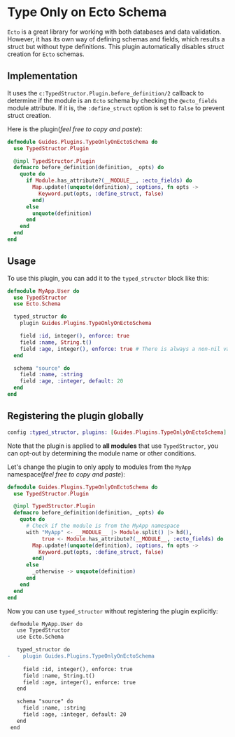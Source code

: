 # Type Only on Ecto Schema

`Ecto` is a great library for working with both databases and data validation.
However, it has its own way of defining schemas and fields,
which results a struct but without type definitions.
This plugin automatically disables struct creation for `Ecto` schemas.

## Implementation

It uses the `c:TypedStructor.Plugin.before_definition/2` callback to determine if the module is an `Ecto` schema
by checking the `@ecto_fields` module attribute. If it is, the `:define_struct` option is
set to `false` to prevent struct creation.

Here is the plugin(*feel free to copy and paste*):
```elixir
defmodule Guides.Plugins.TypeOnlyOnEctoSchema do
  use TypedStructor.Plugin

  @impl TypedStructor.Plugin
  defmacro before_definition(definition, _opts) do
    quote do
      if Module.has_attribute?(__MODULE__, :ecto_fields) do
        Map.update!(unquote(definition), :options, fn opts ->
          Keyword.put(opts, :define_struct, false)
        end)
      else
        unquote(definition)
      end
    end
  end
end
```

## Usage

To use this plugin, you can add it to the `typed_structor` block like this:
```elixir
defmodule MyApp.User do
  use TypedStructor
  use Ecto.Schema

  typed_structor do
    plugin Guides.Plugins.TypeOnlyOnEctoSchema

    field :id, integer(), enforce: true
    field :name, String.t()
    field :age, integer(), enforce: true # There is always a non-nil value
  end

  schema "source" do
    field :name, :string
    field :age, :integer, default: 20
  end
end
```

## Registering the plugin globally
```elixir
config :typed_structor, plugins: [Guides.Plugins.TypeOnlyOnEctoSchema]
```

Note that the plugin is applied to **all modules** that use `TypedStructor`,
you can opt-out by determining the module name or other conditions.

Let's change the plugin to only apply to modules from the `MyApp` namespace(*feel free to copy and paste*):

```elixir
defmodule Guides.Plugins.TypeOnlyOnEctoSchema do
  use TypedStructor.Plugin

  @impl TypedStructor.Plugin
  defmacro before_definition(definition, _opts) do
    quote do
      # Check if the module is from the MyApp namespace
      with "MyApp" <- __MODULE__ |> Module.split() |> hd(),
           true <- Module.has_attribute?(__MODULE__, :ecto_fields) do
        Map.update!(unquote(definition), :options, fn opts ->
          Keyword.put(opts, :define_struct, false)
        end)
      else
        _otherwise -> unquote(definition)
      end
    end
  end
end
```

Now you can use `typed_structor` without registering the plugin explicitly:

```diff
 defmodule MyApp.User do
   use TypedStructor
   use Ecto.Schema

   typed_structor do
-    plugin Guides.Plugins.TypeOnlyOnEctoSchema
 
     field :id, integer(), enforce: true
     field :name, String.t()
     field :age, integer(), enforce: true
   end

   schema "source" do
     field :name, :string
     field :age, :integer, default: 20
   end
 end
```
